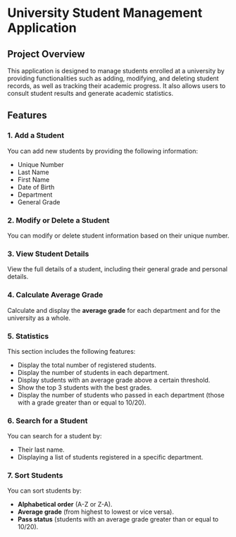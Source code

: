 # University Student Management Application

## Project Overview

This application is designed to manage students enrolled at a university by providing functionalities such as adding, modifying, and deleting student records, as well as tracking their academic progress. It also allows users to consult student results and generate academic statistics.

## Features

### 1. Add a Student

You can add new students by providing the following information:
- Unique Number
- Last Name
- First Name
- Date of Birth
- Department
- General Grade

### 2. Modify or Delete a Student

You can modify or delete student information based on their unique number.

### 3. View Student Details

View the full details of a student, including their general grade and personal details.

### 4. Calculate Average Grade

Calculate and display the **average grade** for each department and for the university as a whole.

### 5. Statistics

This section includes the following features:
- Display the total number of registered students.
- Display the number of students in each department.
- Display students with an average grade above a certain threshold.
- Show the top 3 students with the best grades.
- Display the number of students who passed in each department (those with a grade greater than or equal to 10/20).

### 6. Search for a Student

You can search for a student by:
- Their last name.
- Displaying a list of students registered in a specific department.

### 7. Sort Students

You can sort students by:
- **Alphabetical order** (A-Z or Z-A).
- **Average grade** (from highest to lowest or vice versa).
- **Pass status** (students with an average grade greater than or equal to 10/20).

